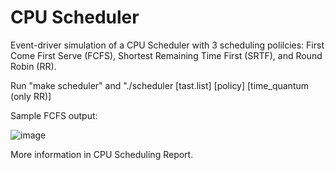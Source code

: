# CPU Scheduler

Event-driver simulation of a CPU Scheduler with 3 scheduling polilcies: First Come First Serve (FCFS), Shortest Remaining Time First (SRTF), and Round Robin (RR).

Run "make scheduler" and "./scheduler [tast.list] [policy] [time_quantum (only RR)]

Sample FCFS output:

![image](https://user-images.githubusercontent.com/14949270/220743102-7d61af0b-76b9-4aae-bb09-91505c678ac0.png)

More information in CPU Scheduling Report.
